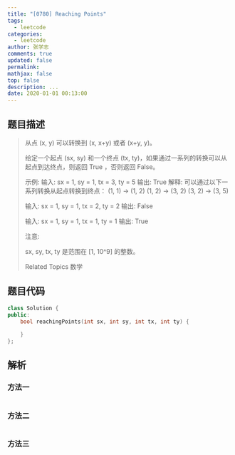 ```yaml
---
title: "[0780] Reaching Points"
tags:
  - leetcode
categories:
  - leetcode
author: 张学志
comments: true
updated: false
permalink:
mathjax: false
top: false
description: ...
date: 2020-01-01 00:13:00
---
```


## 题目描述

> 从点 (x, y) 可以转换到 (x, x+y) 或者 (x+y, y)。 
> 
> 给定一个起点 (sx, sy) 和一个终点 (tx, ty)，如果通过一系列的转换可以从起点到达终点，则返回 True ，否则返回 False。 
> 
> 
> 示例:
> 输入: sx = 1, sy = 1, tx = 3, ty = 5
> 输出: True
> 解释:
> 可以通过以下一系列转换从起点转换到终点：
> (1, 1) -> (1, 2)
> (1, 2) -> (3, 2)
> (3, 2) -> (3, 5)
> 
> 输入: sx = 1, sy = 1, tx = 2, ty = 2
> 输出: False
> 
> 输入: sx = 1, sy = 1, tx = 1, ty = 1
> 输出: True
> 
> 
> 
> 注意: 
> 
> 
> sx, sy, tx, ty 是范围在 [1, 10^9] 的整数。 
> 
> Related Topics 数学

## 题目代码

```cpp
class Solution {
public:
    bool reachingPoints(int sx, int sy, int tx, int ty) {
        
    }
};
```

## 解析

### 方法一

```cpp

```

### 方法二

```cpp

```

### 方法三

```cpp

```


